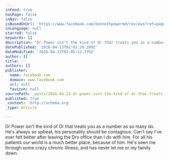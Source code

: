 ```yaml
---
inFeed: true
hasPage: false
inNav: false
isBasedOnUrl: 'https://www.facebook.com/kennethpowermd/reviews?ref=page_internal'
inLanguage: null
starred: false
keywords: []
description: "Dr Power isn't the kind of Dr that treats you as a number as so many do. He's always so upbeat, his personality should be contagious. Can't say I've ever felt better after leaving the Drs office than I do with him. For all his patients our world is a much better place, because of him. He's seen me through some crazy chronic illness, and has never let me or my family down."
datePublished: '2016-04-13T02:01:20.209Z'
dateModified: '2016-04-13T02:01:12.735Z'
author: []
title: ''
authors: []
publisher:
  name: facebook.com
  domain: www.facebook.com
  url: null
  favicon: null
sourcePath: _posts/2016-04-13-dr-power-isnt-the-kind-of-dr-that-treats-you-as-a-number-as.md
published: true
_context: 'http://schema.org'
_type: Article

---
```

Dr Power isn't the kind of Dr that treats you as a number as so many do. He's always so upbeat, his personality should be contagious. Can't say I've ever felt better after leaving the Drs office than I do with him. For all his patients our world is a much better place, because of him. He's seen me through some crazy chronic illness, and has never let me or my family down.